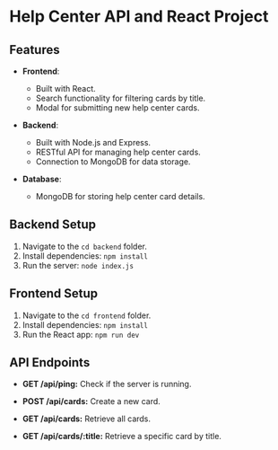 # Help Center API and React Project

## Features

- **Frontend**: 
  - Built with React.
  - Search functionality for filtering cards by title.
  - Modal for submitting new help center cards.

- **Backend**: 
  - Built with Node.js and Express.
  - RESTful API for managing help center cards.
  - Connection to MongoDB for data storage.

- **Database**: 
  - MongoDB for storing help center card details.

## Backend Setup

1. Navigate to the `cd backend` folder.
2. Install dependencies: `npm install`
3. Run the server: `node index.js`

## Frontend Setup

1. Navigate to the `cd frontend` folder.
2. Install dependencies: `npm install`
3. Run the React app: `npm run dev`

## API Endpoints

- **GET /api/ping:** Check if the server is running.

- **POST /api/cards:** Create a new card.
- **GET /api/cards:** Retrieve all cards.
- **GET /api/cards/:title:** Retrieve a specific card by title.
